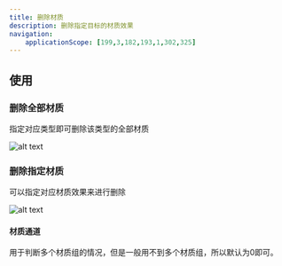 ```yaml
---
title: 删除材质
description: 删除指定目标的材质效果
navigation:
    applicationScope: [199,3,182,193,1,302,325]
---
```


## 使用

### 删除全部材质

指定对应类型即可删除该类型的全部材质

![alt text](https://assbak.gcw.wiki/gcw/image/zh_hans/commands/effect/deletematerial/image.png)

### 删除指定材质

可以指定对应材质效果来进行删除

![alt text](https://assbak.gcw.wiki/gcw/image/zh_hans/commands/effect/deletematerial/image-1.png)

#### 材质通道

用于判断多个材质组的情况，但是一般用不到多个材质组，所以默认为0即可。
